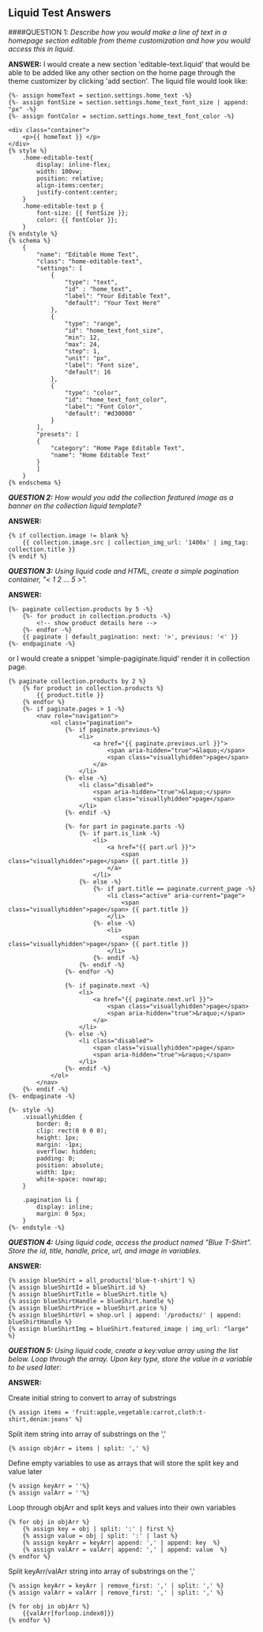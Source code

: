## Liquid Test Answers

####QUESTION 1:
*Describe how you would make a line of text in a homepage section editable from theme customization and how you would access this in liquid.*

**ANSWER:**
I would create a new section 'editable-text.liquid' that would be able to be added like any other section on the home page through the theme customizer by clicking 'add section'. The liquid file would look like:

```liquid
{%- assign homeText = section.settings.home_text -%}
{%- assign fontSize = section.settings.home_text_font_size | append: "px" -%}
{%- assign fontColor = section.settings.home_text_font_color -%}

<div class="container">
    <p>{{ homeText }} </p>
</div>
{% style %}
    .home-editable-text{
        display: inline-flex;
        width: 100vw;
        position: relative;
        align-items:center;
        justify-content:center;
    }
    .home-editable-text p {
        font-size: {{ fontSize }};
        color: {{ fontColor }};
    }
{% endstyle %}
{% schema %}
    {
        "name": "Editable Home Text",
        "class": "home-editable-text",
        "settings": [
            {
                "type": "text",
                "id" : "home_text",
                "label": "Your Editable Text",
                "default": "Your Text Here"
            },
            {
                "type": "range",
                "id": "home_text_font_size",
                "min": 12,
                "max": 24,
                "step": 1,
                "unit": "px",
                "label": "Font size",
                "default": 16
            },
            {
                "type": "color",
                "id": "home_text_font_color",
                "label": "Font Color",
                "default": "#d30000"
            }
        ],
        "presets": [
        {
            "category": "Home Page Editable Text",
            "name": "Home Editable Text"
        }
        ]
    }
{% endschema %}
```




***QUESTION 2:***
*How would you add the collection featured image as a banner on the collection liquid template?*

**ANSWER:**
```liquid
{% if collection.image != blank %}
    {{ collection.image.src | collection_img_url: '1400x' | img_tag: collection.title }}
{% endif %}
```




***QUESTION 3:***
*Using liquid code and HTML, create a simple pagination container, "< 1 2 ... 5 >".*

**ANSWER:**
```liquid
{%- paginate collection.products by 5 -%}
    {%- for product in collection.products -%}
        <!-- show product details here -->
    {%- endfor -%}
    {{ paginate | default_pagination: next: '>', previous: '<' }}
{%- endpaginate -%}
```

or I would create a snippet 'simple-pagiginate.liquid' render it in collection page.

```liquid
{% paginate collection.products by 2 %}
    {% for product in collection.products %}
        {{ product.title }}  
    {% endfor %}
    {%- if paginate.pages > 1 -%}
        <nav role="navigation">
            <ol class="pagination">
                {%- if paginate.previous-%}
                    <li>
                        <a href="{{ paginate.previous.url }}">
                            <span aria-hidden="true">&laquo;</span>
                            <span class="visuallyhidden">page</span>
                        </a>
                    </li>
                {%- else -%}
                    <li class="disabled">
                        <span aria-hidden="true">&laquo;</span>
                        <span class="visuallyhidden">page</span>
                    </li>
                {%- endif -%}

                {%- for part in paginate.parts -%}
                    {%- if part.is_link -%}
                        <li>
                            <a href="{{ part.url }}">
                                <span class="visuallyhidden">page</span> {{ part.title }}
                            </a>
                        </li>
                    {%- else -%}
                        {%- if part.title == paginate.current_page -%}
                            <li class="active" aria-current="page">
                                <span class="visuallyhidden">page</span> {{ part.title }}
                            </li>
                        {%- else -%}
                            <li>
                                <span class="visuallyhidden">page</span> {{ part.title }}
                            </li>
                        {%- endif -%}
                    {%- endif -%}
                {%- endfor -%}

                {%- if paginate.next -%}
                    <li>
                        <a href="{{ paginate.next.url }}">
                            <span class="visuallyhidden">page</span>
                            <span aria-hidden="true">&raquo;</span>
                        </a>
                    </li>
                {%- else -%}
                    <li class="disabled">
                        <span class="visuallyhidden">page</span>
                        <span aria-hidden="true">&raquo;</span>
                    </li>
                {%- endif -%}
            </ol>
        </nav>
    {%- endif -%}
{%- endpaginate -%}

{%- style -%}
    .visuallyhidden {
        border: 0;
        clip: rect(0 0 0 0);
        height: 1px;
        margin: -1px;
        overflow: hidden;
        padding: 0;
        position: absolute;
        width: 1px;
        white-space: nowrap;
    }

    .pagination li {
        display: inline; 
        margin: 0 5px;
    }
{%- endstyle -%}
```




***QUESTION 4:***
*Using liquid code, access the product named "Blue T-Shirt". Store the id, title, handle, price, url, and image in variables.*

**ANSWER:**
```liquid
{% assign blueShirt = all_products['blue-t-shirt'] %}
{% assign blueShirtId = blueShirt.id %}
{% assign blueShirtTitle = blueShirt.title %}
{% assign blueShirtHandle = blueShirt.handle %}
{% assign blueShirtPrice = blueShirt.price %}
{% assign blueShirtUrl = shop.url | append: '/products/' | append: blueShirtHandle %}
{% assign blueShirtImg = blueShirt.featured_image | img_url: "large" %}
```




***QUESTION 5:***
*Using liquid code, create a key:value array using the list below. Loop through the array. Upon key type, store the value in a variable to be used later:*

**ANSWER:**

Create initial string to convert to array of substrings
```liquid
{% assign items = 'fruit:apple,vegetable:carrot,cloth:t-shirt,denim:jeans' %}
```

Split item string into array of substrings on the ','
```liquid
{% assign objArr = items | split: ',' %}
```

Define empty variables to use as arrays that will store the split key and value later 
```liquid
{% assign keyArr = ''%}
{% assign valArr = ''%}
```

Loop through objArr and split keys and values into their own variables
```liquid
{% for obj in objArr %}
    {% assign key = obj | split: ':' | first %}
    {% assign value = obj | split: ':' | last %}
    {% assign keyArr = keyArr| append: ',' | append: key  %}
    {% assign valArr = valArr| append: ',' | append: value  %}
{% endfor %}
```

Split keyArr/valArr string into array of substrings on the ','
```liquid
{% assign keyArr = keyArr | remove_first: ',' | split: ',' %}
{% assign valArr = valArr | remove_first: ',' | split: ',' %}
```

```liquid
{% for obj in objArr %}
    {{valArr[forloop.index0]}}
{% endfor %}
```